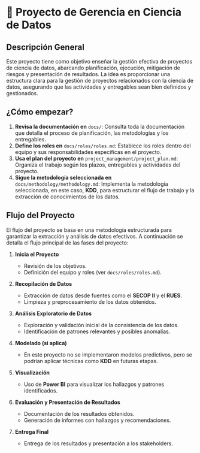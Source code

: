 # 📖 Proyecto de Gerencia en Ciencia de Datos

## Descripción General
Este proyecto tiene como objetivo enseñar la gestión efectiva de proyectos de ciencia de datos, abarcando planificación, ejecución, mitigación de riesgos y presentación de resultados. La idea es proporcionar una estructura clara para la gestión de proyectos relacionados con la ciencia de datos, asegurando que las actividades y entregables sean bien definidos y gestionados.

## ¿Cómo empezar?
1. **Revisa la documentación en** `docs/`: Consulta toda la documentación que detalla el proceso de planificación, las metodologías y los entregables.
2. **Define los roles en** `docs/roles/roles.md`: Establece los roles dentro del equipo y sus responsabilidades específicas en el proyecto.
3. **Usa el plan del proyecto en** `project_management/project_plan.md`: Organiza el trabajo según los plazos, entregables y actividades del proyecto.
4. **Sigue la metodología seleccionada en** `docs/methodology/methodology.md`: Implementa la metodología seleccionada, en este caso, **KDD**, para estructurar el flujo de trabajo y la extracción de conocimientos de los datos.

## Flujo del Proyecto

El flujo del proyecto se basa en una metodología estructurada para garantizar la extracción y análisis de datos efectivos. A continuación se detalla el flujo principal de las fases del proyecto:

1. **Inicia el Proyecto**
   - Revisión de los objetivos.
   - Definición del equipo y roles (ver `docs/roles/roles.md`).

2. **Recopilación de Datos**
   - Extracción de datos desde fuentes como el **SECOP II** y el **RUES**.
   - Limpieza y preprocesamiento de los datos obtenidos.

3. **Análisis Exploratorio de Datos**
   - Exploración y validación inicial de la consistencia de los datos.
   - Identificación de patrones relevantes y posibles anomalías.

4. **Modelado (si aplica)**
   - En este proyecto no se implementaron modelos predictivos, pero se podrían aplicar técnicas como **KDD** en futuras etapas.

5. **Visualización**
   - Uso de **Power BI** para visualizar los hallazgos y patrones identificados.
   
6. **Evaluación y Presentación de Resultados**
   - Documentación de los resultados obtenidos.
   - Generación de informes con hallazgos y recomendaciones.

7. **Entrega Final**
   - Entrega de los resultados y presentación a los stakeholders.

